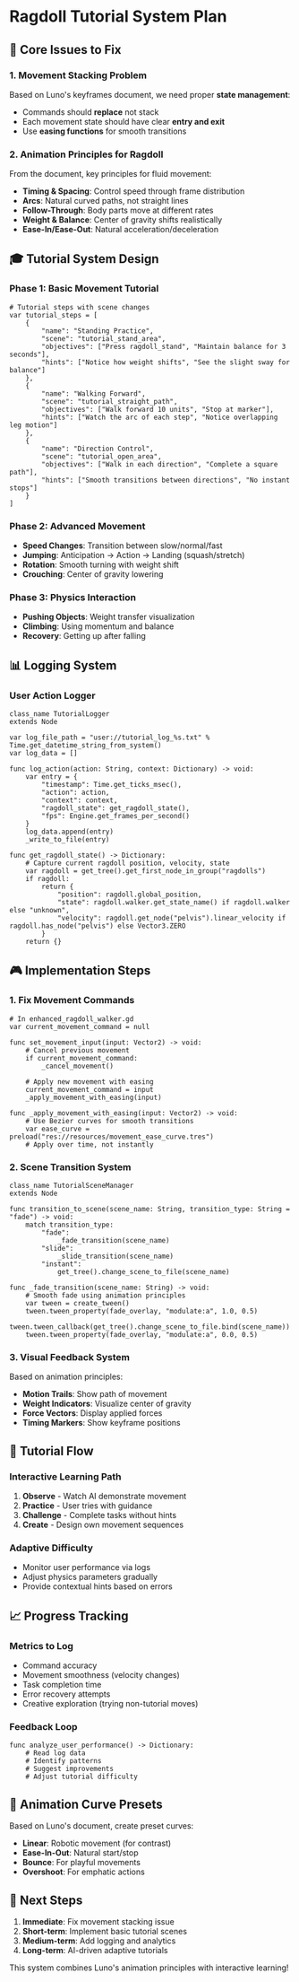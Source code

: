 # Ragdoll Tutorial System Plan

## 🎯 Core Issues to Fix

### 1. Movement Stacking Problem
Based on Luno's keyframes document, we need proper **state management**:
- Commands should **replace** not stack
- Each movement state should have clear **entry and exit**
- Use **easing functions** for smooth transitions

### 2. Animation Principles for Ragdoll

From the document, key principles for fluid movement:
- **Timing & Spacing**: Control speed through frame distribution
- **Arcs**: Natural curved paths, not straight lines
- **Follow-Through**: Body parts move at different rates
- **Weight & Balance**: Center of gravity shifts realistically
- **Ease-In/Ease-Out**: Natural acceleration/deceleration

## 🎓 Tutorial System Design

### Phase 1: Basic Movement Tutorial
```gdscript
# Tutorial steps with scene changes
var tutorial_steps = [
    {
        "name": "Standing Practice",
        "scene": "tutorial_stand_area",
        "objectives": ["Press ragdoll_stand", "Maintain balance for 3 seconds"],
        "hints": ["Notice how weight shifts", "See the slight sway for balance"]
    },
    {
        "name": "Walking Forward",
        "scene": "tutorial_straight_path", 
        "objectives": ["Walk forward 10 units", "Stop at marker"],
        "hints": ["Watch the arc of each step", "Notice overlapping leg motion"]
    },
    {
        "name": "Direction Control",
        "scene": "tutorial_open_area",
        "objectives": ["Walk in each direction", "Complete a square path"],
        "hints": ["Smooth transitions between directions", "No instant stops"]
    }
]
```

### Phase 2: Advanced Movement
- **Speed Changes**: Transition between slow/normal/fast
- **Jumping**: Anticipation → Action → Landing (squash/stretch)
- **Rotation**: Smooth turning with weight shift
- **Crouching**: Center of gravity lowering

### Phase 3: Physics Interaction
- **Pushing Objects**: Weight transfer visualization
- **Climbing**: Using momentum and balance
- **Recovery**: Getting up after falling

## 📊 Logging System

### User Action Logger
```gdscript
class_name TutorialLogger
extends Node

var log_file_path = "user://tutorial_log_%s.txt" % Time.get_datetime_string_from_system()
var log_data = []

func log_action(action: String, context: Dictionary) -> void:
    var entry = {
        "timestamp": Time.get_ticks_msec(),
        "action": action,
        "context": context,
        "ragdoll_state": get_ragdoll_state(),
        "fps": Engine.get_frames_per_second()
    }
    log_data.append(entry)
    _write_to_file(entry)

func get_ragdoll_state() -> Dictionary:
    # Capture current ragdoll position, velocity, state
    var ragdoll = get_tree().get_first_node_in_group("ragdolls")
    if ragdoll:
        return {
            "position": ragdoll.global_position,
            "state": ragdoll.walker.get_state_name() if ragdoll.walker else "unknown",
            "velocity": ragdoll.get_node("pelvis").linear_velocity if ragdoll.has_node("pelvis") else Vector3.ZERO
        }
    return {}
```

## 🎮 Implementation Steps

### 1. Fix Movement Commands
```gdscript
# In enhanced_ragdoll_walker.gd
var current_movement_command = null

func set_movement_input(input: Vector2) -> void:
    # Cancel previous movement
    if current_movement_command:
        _cancel_movement()
    
    # Apply new movement with easing
    current_movement_command = input
    _apply_movement_with_easing(input)

func _apply_movement_with_easing(input: Vector2) -> void:
    # Use Bezier curves for smooth transitions
    var ease_curve = preload("res://resources/movement_ease_curve.tres")
    # Apply over time, not instantly
```

### 2. Scene Transition System
```gdscript
class_name TutorialSceneManager
extends Node

func transition_to_scene(scene_name: String, transition_type: String = "fade") -> void:
    match transition_type:
        "fade":
            _fade_transition(scene_name)
        "slide":
            _slide_transition(scene_name)
        "instant":
            get_tree().change_scene_to_file(scene_name)

func _fade_transition(scene_name: String) -> void:
    # Smooth fade using animation principles
    var tween = create_tween()
    tween.tween_property(fade_overlay, "modulate:a", 1.0, 0.5)
    tween.tween_callback(get_tree().change_scene_to_file.bind(scene_name))
    tween.tween_property(fade_overlay, "modulate:a", 0.0, 0.5)
```

### 3. Visual Feedback System
Based on animation principles:
- **Motion Trails**: Show path of movement
- **Weight Indicators**: Visualize center of gravity
- **Force Vectors**: Display applied forces
- **Timing Markers**: Show keyframe positions

## 🔄 Tutorial Flow

### Interactive Learning Path
1. **Observe** - Watch AI demonstrate movement
2. **Practice** - User tries with guidance
3. **Challenge** - Complete tasks without hints
4. **Create** - Design own movement sequences

### Adaptive Difficulty
- Monitor user performance via logs
- Adjust physics parameters gradually
- Provide contextual hints based on errors

## 📈 Progress Tracking

### Metrics to Log
- Command accuracy
- Movement smoothness (velocity changes)
- Task completion time
- Error recovery attempts
- Creative exploration (trying non-tutorial moves)

### Feedback Loop
```gdscript
func analyze_user_performance() -> Dictionary:
    # Read log data
    # Identify patterns
    # Suggest improvements
    # Adjust tutorial difficulty
```

## 🎨 Animation Curve Presets

Based on Luno's document, create preset curves:
- **Linear**: Robotic movement (for contrast)
- **Ease-In-Out**: Natural start/stop
- **Bounce**: For playful movements
- **Overshoot**: For emphatic actions

## 🚀 Next Steps

1. **Immediate**: Fix movement stacking issue
2. **Short-term**: Implement basic tutorial scenes
3. **Medium-term**: Add logging and analytics
4. **Long-term**: AI-driven adaptive tutorials

This system combines Luno's animation principles with interactive learning!